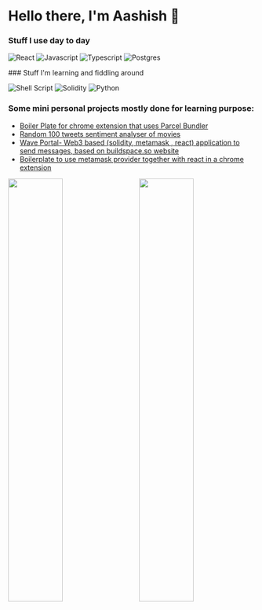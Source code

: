 # Hello there, I'm Aashish 👋
### Stuff I use day to day
<p>
<img alt="React"  src="https://img.shields.io/badge/react-%2320232a.svg?style=for-the-badge&logo=react&logoColor=%2361DAFB"/>
<img alt="Javascript" src="https://img.shields.io/badge/javascript-%23323330.svg?style=for-the-badge&logo=javascript&logoColor=%23F7DF1E"/>
<img alt="Typescript" src="https://img.shields.io/badge/typescript-%23007ACC.svg?style=for-the-badge&logo=typescript&logoColor=white" />
 <img alt="Postgres" src="https://img.shields.io/badge/postgres-%23316192.svg?style=for-the-badge&logo=postgresql&logoColor=white" />
</p>
### Stuff I'm learning and fiddling around
<p>
<img alt="Shell Script" src="https://img.shields.io/badge/shell_script-%23121011.svg?style=for-the-badge&logo=gnu-bash&logoColor=white" />
<img alt="Solidity" src="https://img.shields.io/badge/Solidity-%23363636.svg?style=for-the-badge&logo=solidity&logoColor=white" />
<img alt="Python" src="https://img.shields.io/badge/python-3670A0?style=for-the-badge&logo=python&logoColor=ffdd54" />
</p>

### Some mini personal projects mostly done for learning purpose:
- [Boiler Plate for chrome extension that uses Parcel Bundler](https://github.com/arjandhakal/Chrome-Extension-Boiler-Plate)
- [Random 100 tweets sentiment analyser of movies](https://movietwittersentiment.herokuapp.com/)
- [Wave Portal- Web3 based (solidity, metamask , react) application to send messages, based on buildspace.so website](https://waveportal-starter-project.arjandhakal.repl.co/)
- [Boilerplate to use metamask provider together with react in a chrome extension](https://github.com/arjandhakal/Chrome-Extension-Hardhat-Metamask-provider) 


<p>
<img align="left" width="47%" src="https://github-readme-stats.vercel.app/api/top-langs/?username=arjandhakal&layout=compact" />
<img align="right" width="47%" src="https://github-readme-stats.vercel.app/api?username=arjandhakal&show_icons=true&count_private=true&include_all_commits=true" />
</p>

